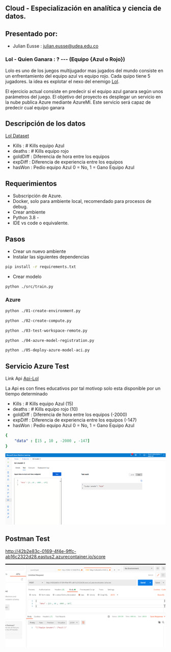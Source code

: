 ## Cloud - Especialización en analítica y ciencia de datos.

## Presentado por:

- Julian Eusse : julian.eusse@udea.edu.co



### Lol - Quien Ganara : ? --- (Equipo {Azul o Rojo})

Lolo es uno de los juegos multijugador mas jugados del mundo consiste en un enfrentamiento del equipo azul vs equipo rojo. Cada quipo tiene 5 jugadores. la idea es explotar el nexo del enemigo [Lol](https://es.wikipedia.org/wiki/League_of_Legends).

El ejercicio actual consiste en predecir si el equipo azul ganara según unos parámetros del juego. El objetivo del proyecto es desplegar un servicio   en la nube publica Azure mediante AzureMl. Este servicio será capaz de predecir cual equipo ganara


## Descripción de los datos
[Lol Dataset](https://www.kaggle.com/bobbyscience/league-of-legends-soloq-ranked-games)

- Kills : # Kills equipo Azul
- deaths : # Kills equipo rojo
- goldDiff : Diferencia de hora entre los equipos
- expDiff : Diferencia de experiencia entre los equipos
- hasWon : Pedio equipo Azul 0 = No, 1 = Gano Equipo Azul


## Requerimientos

- Subscripción de Azure.
- Docker, solo para ambiente local, recomendado para procesos de debug.
- Crear ambiente
- Python 3.8 -
- IDE vs code o equivalente.

## Pasos

- Crear un nuevo ambiente 
- Instalar las siguientes dependencias

```bash
pip install -r requirements.txt
```
- Crear modelo 

```bash
python ./src/train.py
```

### Azure

```bash
python ./01-create-environment.py
```


```bash
python ./02-create-compute.py
```

```bash
python ./03-test-workspace-remote.py
```

```bash
python ./04-azure-model-registration.py
```

```bash
python ./05-deploy-azure-model-aci.py
```


## Servicio Azure Test

Link Api [Api-Lol](http://42b2e83c-0169-4f4e-9ffc-ab16c2322d28.eastus2.azurecontainer.io/score) 

La Api es con fines educativos por tal motivop solo esta disponible por un tiempo determinado 


- Kills : # Kills equipo Azul (15)
- deaths : # Kills equipo rojo (10)
- goldDiff : Diferencia de hora entre los equipos (-2000)
- expDiff : Diferencia de experiencia entre los equipos (-147)
- hasWon : Pedio equipo Azul 0 = No, 1 = Gano Equipo Azul 





```yaml
{
    "data" : [15 , 10 , -2000 , -147]
}

```


![Test Model Azure](img/img1.png)

## Postman Test

http://42b2e83c-0169-4f4e-9ffc-ab16c2322d28.eastus2.azurecontainer.io/score

![Test Model Azure](img/img2.png)